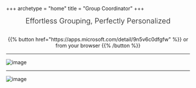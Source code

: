 +++
archetype = "home"
title = "Group Coordinator"
+++

<div style="text-align: center; font-size: 20px; font-weight: 300;"> Effortless Grouping, Perfectly Personalized </div>

<div style="text-align: center; margin: 30px">
    <script type="module" src="https://get.microsoft.com/badge/ms-store-badge.bundled.js"></script>
    <ms-store-badge
        productid="9n5v6c0dfgfw"
        productname="Group Coordinator"
        window-mode="direct"
        theme="auto"
        language="ja-jp"
        animation="on">
    </ms-store-badge>
</div>
<div style="text-align: center;">{{% button href="https://apps.microsoft.com/detail/9n5v6c0dfgfw" %}} or from your browser {{% /button %}}</div>

---

![image](/images/group_coordinator.png)

---

![image](/images/screenshot.png)